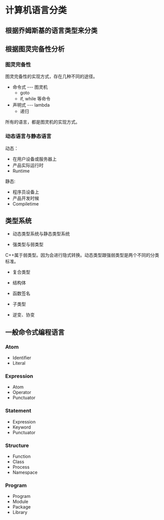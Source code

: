 # 计算机语言分类

## 根据乔姆斯基的语言类型来分类



## 根据图灵完备性分析



### 图灵完备性

图灵完备性的实现方式，存在几种不同的途径。

- 命令式 --- 图灵机
    - goto
    - if, while 等命令
- 声明式 --- lambda
    - 递归

所有的语言，都是图灵机的实现方式。

### 动态语言与静态语言

动态：
- 在用户设备或服务器上
- 产品实际运行时
- Runtime

静态:
- 程序员设备上
- 产品开发时候
- Compiletime

## 类型系统

- 动态类型系统与静态类型系统

- 强类型与弱类型

C++属于弱类型。因为会进行隐式转换。动态类型跟强弱类型是两个不同的分类标准。

- 复合类型
 - 结构体
 - 函数签名

- 子类型
 - 逆变、协变

## 一般命令式编程语言

### Atom

- Identifier
- Literal

### Expression

- Atom
- Operator
- Punctuator

### Statement

- Expression
- Keyword
- Punctuator

### Structure

- Function
- Class
- Process
- Namespace

### Program

- Program
- Module
- Package
- Library



